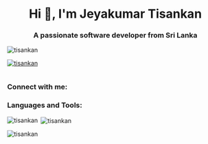 <h1 align="center">Hi 👋, I'm Jeyakumar Tisankan</h1>
<h3 align="center">A passionate software developer from Sri Lanka</h3>

<p align="left"> <img src="https://komarev.com/ghpvc/?username=tisankan&label=Profile%20views&color=0e75b6&style=flat" alt="tisankan" /> </p>

<p align="left"> <a href="https://github.com/ryo-ma/github-profile-trophy"><img src="https://github-profile-trophy.vercel.app/?username=tisankan" alt="tisankan" /></a> </p>

<p align="left"> <a href="https://twitter.com/" target="blank"><img src="https://img.shields.io/twitter/follow/?logo=twitter&style=for-the-badge" alt="" /></a> </p>

<h3 align="left">Connect with me:</h3>
<p align="left">
  <!-- Add your social media links here -->
</p>

<h3 align="left">Languages and Tools:</h3>
<p align="left"> 
  <!-- Add icons and links to technologies you use -->
</p>

<p><img align="left" src="https://github-readme-stats.vercel.app/api/top-langs?username=tisankan&show_icons=true&locale=en&layout=compact" alt="tisankan" /></p>

<p>&nbsp;<img align="center" src="https://github-readme-stats.vercel.app/api?username=tisankan&show_icons=true&locale=en" alt="tisankan" /></p>

<p><img align="center" src="https://github-readme-streak-stats.herokuapp.com/?user=tisankan&" alt="tisankan" /></p>
